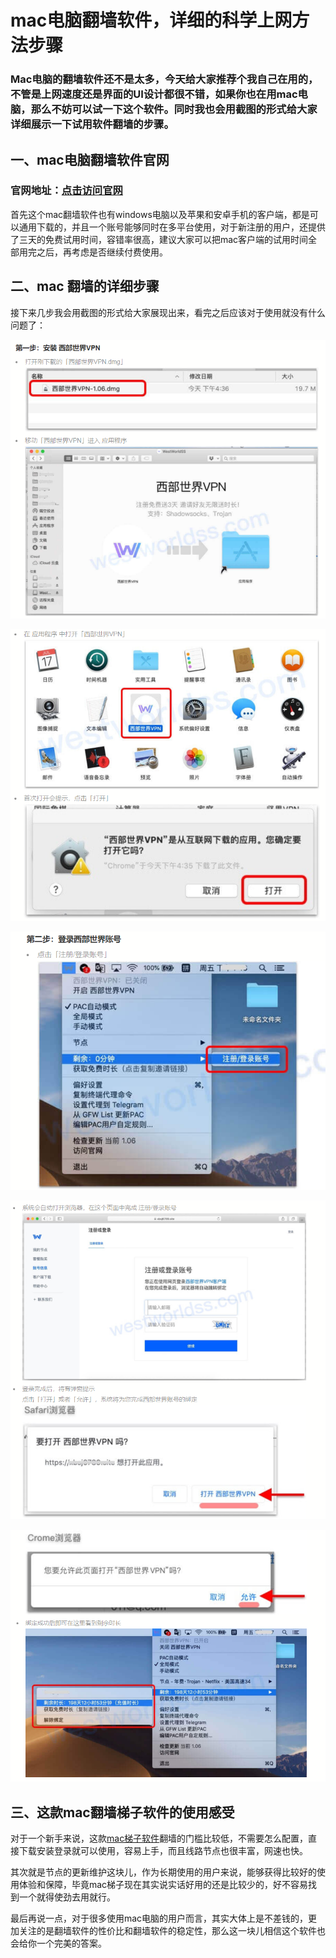 # mac电脑翻墙软件，详细的科学上网方法步骤

### Mac电脑的翻墙软件还不是太多，今天给大家推荐个我自己在用的，不管是上网速度还是界面的UI设计都很不错，如果你也在用mac电脑，那么不妨可以试一下这个软件。同时我也会用截图的形式给大家详细展示一下试用软件翻墙的步骤。

## 一、mac电脑翻墙软件官网

### 官网地址：[点击访问官网](https://xbsj3462.fun/i/ask068)

首先这个mac翻墙软件也有windows电脑以及苹果和安卓手机的客户端，都是可以通用下载的，并且一个账号能够同时在多平台使用，对于新注册的用户，还提供了三天的免费试用时间，容错率很高，建议大家可以把mac客户端的试用时间全部用完之后，再考虑是否继续付费使用。

## 二、mac 翻墙的详细步骤

接下来几步我会用截图的形式给大家展现出来，看完之后应该对于使用就没有什么问题了：

![mac 翻墙](images/1.png)

![mac梯子软件](images/2.png)

![mac翻墙步骤](images/3.png)

![mac科学上网](images/4.png)

![mac科学上网客户端](images/5.png)

## 三、这款mac翻墙梯子软件的使用感受

对于一个新手来说，这款[mac梯子软件](https://github.com/gelangtai/mac-VPN/)翻墙的门槛比较低，不需要怎么配置，直接下载安装登录就可以使用，容易上手，而且线路节点也很丰富，网速也快。

其次就是节点的更新维护这块儿，作为长期使用的用户来说，能够获得比较好的使用体验和保障，毕竟mac梯子现在其实说实话好用的还是比较少的，好不容易找到一个就得使劲去用就行。

最后再说一点，对于很多使用mac电脑的用户而言，其实大体上是不差钱的，更加关注的是翻墙软件的性价比和翻墙软件的稳定性，那么这一块儿相信这个软件也会给你一个完美的答案。
